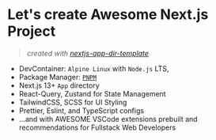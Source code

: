 # Let's create Awesome Next.js Project

> _created with [nextjs-app-dir-template](https://github.com/gitgitWi/nextjs-app-dir-template)_

- DevContainer: `Alpine Linux` with `Node.js` LTS,
- Package Manager: [`PNPM`](pnpm.io)
- Next.js 13+ `App` directory
- React-Query, Zustand for State Management
- TailwindCSS, SCSS for UI Styling
- Prettier, Eslint, and TypeScript configs
- ...and with AWESOME VSCode extensions prebuilt and recommendations for Fullstack Web Developers
